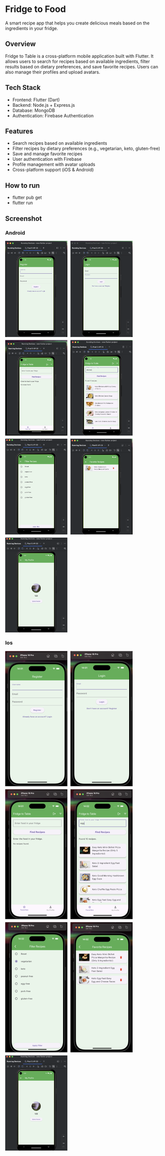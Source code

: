 # Fridge to Food
A smart recipe app that helps you create delicious meals based on the ingredients in your fridge.

## Overview
Fridge to Table is a cross-platform mobile application built with Flutter. 
It allows users to search for recipes based on available ingredients, filter results based on dietary preferences, and save favorite recipes. 
Users can also manage their profiles and upload avatars.

## Tech Stack
 - Frontend: Flutter (Dart)
 - Backend: Node.js + Express.js
 - Database: MongoDB
 - Authentication: Firebase Authentication

## Features

 - Search recipes based on available ingredients
 - Filter recipes by dietary preferences (e.g., vegetarian, keto, gluten-free)
 - Save and manage favorite recipes
 - User authentication with Firebase
 - Profile management with avatar uploads
 - Cross-platform support (iOS & Android)

## How to run 
 - flutter pub get
 - flutter run

## Screenshot 

### Android
<div style="display: flex; flex-wrap: wrap; gap: 10px;">
  <img src="images/And1.png" alt="Description" width="200">
  <img src="images/And2.png" alt="Description" width="200">
  <img src="images/And3.png" alt="Description" width="200">
  <img src="images/And4.png" alt="Description" width="200">
  <img src="images/And5.png" alt="Description" width="200">
  <img src="images/And6.png" alt="Description" width="200">
  <img src="images/And7.png" alt="Description" width="200">
</div>

### Ios
<div style="display: flex; flex-wrap: wrap; gap: 10px;">
  <img src="images/ios1.png" alt="Description" width="200">
  <img src="images/ios2.png" alt="Description" width="200">
  <img src="images/ios3.png" alt="Description" width="200">
  <img src="images/ios4.png" alt="Description" width="200">
  <img src="images/ios5.png" alt="Description" width="200">
  <img src="images/ios6.png" alt="Description" width="200">
  <img src="images/And7.png" alt="Description" width="200">
</div>
